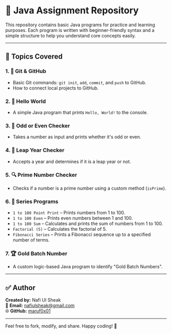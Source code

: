 # 📘 Java Assignment Repository

This repository contains basic Java programs for practice and learning purposes. Each program is written with beginner-friendly syntax and a simple structure to help you understand core concepts easily.

---

## 📁 Topics Covered

### 1. 🧩 Git & GitHub
- Basic Git commands: `git init`, `add`, `commit`, and `push` to GitHub.
- How to connect local projects to GitHub.

### 2. 👋 Hello World
- A simple Java program that prints `Hello, World!` to the console.

### 3. 🔢 Odd or Even Checker
- Takes a number as input and prints whether it's odd or even.

### 4. 📅 Leap Year Checker
- Accepts a year and determines if it is a leap year or not.

### 5. 🔍 Prime Number Checker
- Checks if a number is a prime number using a custom method (`isPrime`).

### 6. 🔁 Series Programs
- `1 to 100 Point Print` – Prints numbers from 1 to 100.
- `1 to 100 Even` – Prints even numbers between 1 and 100.
- `1 to 100 Sum` – Calculates and prints the sum of numbers from 1 to 100.
- `Factorial (5)` – Calculates the factorial of 5.
- `Fibonacci Series` – Prints a Fibonacci sequence up to a specified number of terms.

### 7. 🏆 Gold Batch Number
- A custom logic-based Java program to identify "Gold Batch Numbers".

---

## ✅ Author

**Created by:** Nafi Ul Sheak  
📧 **Email:** nafiulsheak@gmail.com  
🌐 **GitHub:** [maruf0x01](https://github.com/nafi181281)

---

Feel free to fork, modify, and share. Happy coding! 🚀